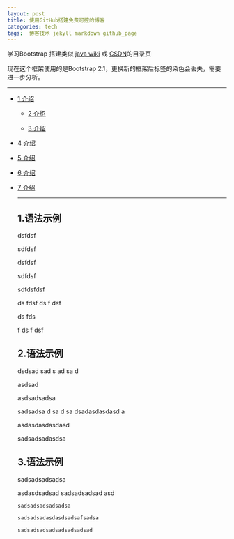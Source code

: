 ```yaml
---
layout: post
title: 使用GitHub搭建免费可控的博客
categories: tech
tags:  博客技术 jekyll markdown github_page
---
```


学习Bootstrap 搭建类似 [java wiki](http://zh.wikipedia.org/wiki/Java) 或 [CSDN](http://blog.csdn.net/wirelessqa/article/details/22725581#t1)的目录页

现在这个框架使用的是Bootstrap 2.1，更换新的框架后标签的染色会丢失，需要进一步分析。

----

<ul>
<li><p><a href="#1">1 介绍</a></p></li>
	<ul>
	<li><p><a href="#2">2 介绍</a></p></li>
	<li><p><a href="#3">3 介绍</a></p></li>
	</ul>
<li><p><a href="#4">4 介绍</a></p></li>
<li><p><a href="#5">5 介绍</a></p></li>
<li><p><a href="#6">6 介绍</a></p></li>
<li><p><a href="#7">7 介绍</a></p></li>

----

<h2 id="1">1.语法示例</h2>

dsfdsf

sdfdsf

dsfdsf

sdfdsf

sdfdsfdsf

ds
fdsf
ds
f
dsf

ds
fds

f
ds
f
dsf

<!--more-->

<h2 id="2">2.语法示例</h2>

dsdsad
sad
s
ad
sa
d

asdsad

asdsadsadsa

sadsadsa
d
sa
d
sa
dsadasdasdasd
a

asdasdasdasdasd


sadsadsadasdsa



<h2 id="3">3.语法示例</h2>

sadsadsadsadsa

asdasdsadsad
sadsadsadsad
asd


	sadsadsadsadsadsa

	sadsadsadasdasdsadsafsadsa

	sadsadsadsadsadsadsadsad
